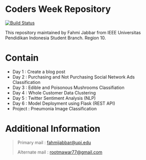 # Coders Week Repository

[![Build Status](https://travis-ci.com/fahmij8/CodersWeek-ML.svg?branch=master)](https://travis-ci.com/github/fahmij8/)

This repository maintained by Fahmi Jabbar from IEEE Universitas Pendidikan Indonesia Student Branch. Region 10.

# Contain

  - Day 1 : Create a blog post
  - Day 2 : Purchasing and Not Purchasing Social Network Ads Classification
  - Day 3 : Edible and Poisonous Mushrooms Classifiation
  - Day 4 : Whole Customer Data Clustering
  - Day 5 : Twitter Sentiment Analysis (NLP)
  - Day 6 : Model Deployment using Flask (REST API)
  - Project : Pneumonia Image Classification

# Additional Information
> Primary mail : fahmijabbar@upi.edu
>
> Alternate mail : rootmawar77@gmail.com
